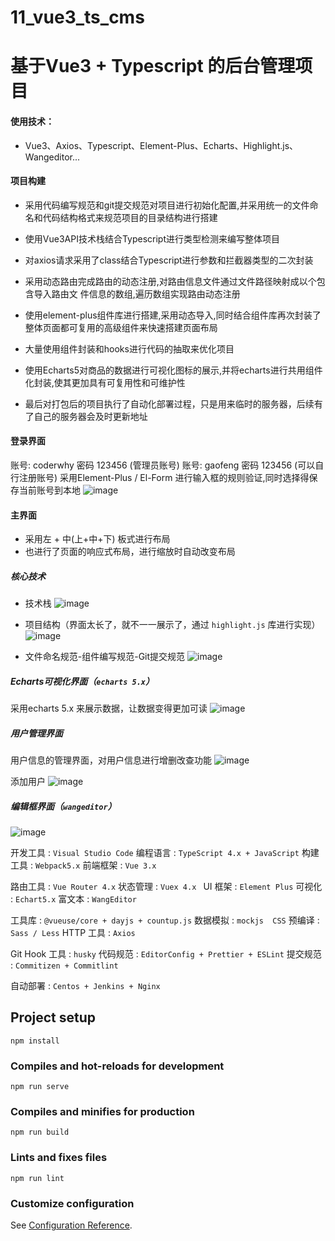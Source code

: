 # 11_vue3_ts_cms
# 基于Vue3 + Typescript 的后台管理项目
#### 使用技术：
-  Vue3、Axios、Typescript、Element-Plus、Echarts、Highlight.js、Wangeditor...
#### 项目构建
- 采用代码编写规范和git提交规范对项目进行初始化配置,并采用统一的文件命名和代码结构格式来规范项目的目录结构进行搭建

- 使用Vue3API技术栈结合Typescript进行类型检测来编写整体项目

- 对axios请求采用了class结合Typescript进行参数和拦截器类型的二次封装

- 采用动态路由完成路由的动态注册,对路由信息文件通过文件路径映射成以个包含导入路由文 件信息的数组,遍历数组实现路由动态注册

- 使用element-plus组件库进行搭建,采用动态导入,同时结合组件库再次封装了整体页面都可复用的高级组件来快速搭建页面布局

- 大量使用组件封装和hooks进行代码的抽取来优化项目

- 使用Echarts5对商品的数据进行可视化图标的展示,并将echarts进行共用组件化封装,使其更加具有可复用性和可维护性

- 最后对打包后的项目执行了自动化部署过程，只是用来临时的服务器，后续有了自己的服务器会及时更新地址

#### 登录界面
账号: coderwhy 密码 123456 (管理员账号)
账号: gaofeng 密码 123456 (可以自行注册账号)
采用Element-Plus / El-Form 进行输入框的规则验证,同时选择得保存当前账号到本地
![image](https://user-images.githubusercontent.com/84273837/187813133-41b5767d-badb-4173-a16a-53537440f804.png)

#### 主界面
- 采用左 + 中(上+中+下) 板式进行布局
- 也进行了页面的响应式布局，进行缩放时自动改变布局

##### 核心技术
- 技术栈
![image](https://user-images.githubusercontent.com/84273837/187812571-b90dac66-68e7-4a37-9ebf-8b1965033258.png)

- 项目结构（界面太长了，就不一一展示了，通过 `highlight.js` 库进行实现）
![image](https://user-images.githubusercontent.com/84273837/187814817-7b06d6c3-dc34-47aa-906b-d0a65823dad5.png)

- 文件命名规范-组件编写规范-Git提交规范
![image](https://user-images.githubusercontent.com/84273837/187814747-5c30af1f-7652-47ad-ad39-d67025da39be.png)

##### Echarts可视化界面（`echarts 5.x`）

采用echarts 5.x 来展示数据，让数据变得更加可读
![image](https://user-images.githubusercontent.com/84273837/187813593-d0c9a6f6-014e-4a20-8571-3395f827fd38.png)

##### 用户管理界面
用户信息的管理界面，对用户信息进行增删改查功能
![image](https://user-images.githubusercontent.com/84273837/187813693-05ce839f-09db-4327-9e10-71ee74c08da7.png)

添加用户
![image](https://user-images.githubusercontent.com/84273837/187815217-aeb1fd16-69b7-4841-858d-cf34fc9458b9.png)


##### 编辑框界面（`wangeditor`）
![image](https://user-images.githubusercontent.com/84273837/187813462-bce9412a-439a-4f9a-963c-a085efb3327c.png)


开发工具 : `Visual Studio Code`  编程语言 : `TypeScript 4.x + JavaScript`  构建工具 : `Webpack5.x`  前端框架 : `Vue 3.x`

路由工具 : `Vue Router 4.x`  状态管理 : `Vuex 4.x ` UI 框架 : `Element Plus`  可视化 : `Echart5.x`  富文本 : `WangEditor`

工具库 : `@vueuse/core + dayjs + countup.js`  数据模拟 : `mockjs  CSS` 预编译 : `Sass / Less`  HTTP 工具 : `Axios`

Git Hook 工具 : `husky`  代码规范 : `EditorConfig + Prettier + ESLint`  提交规范 : `Commitizen + Commitlint`

自动部署 : `Centos + Jenkins + Nginx`

## Project setup

```
npm install
```

### Compiles and hot-reloads for development

```
npm run serve
```

### Compiles and minifies for production

```
npm run build
```

### Lints and fixes files

```
npm run lint
```

### Customize configuration

See [Configuration Reference](https://cli.vuejs.org/config/).
